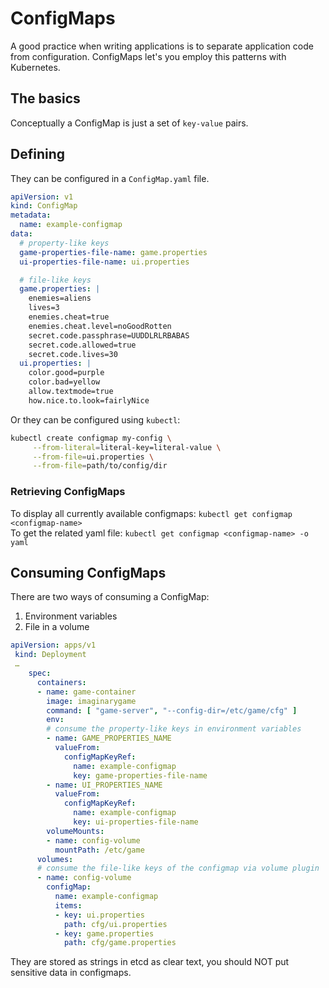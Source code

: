 # ConfigMaps

A good practice when writing applications is to separate application code from configuration. ConfigMaps let's you employ this patterns with Kubernetes.

## The basics

Conceptually a ConfigMap is just a set of `key-value` pairs.

## Defining 

They can be configured in a `ConfigMap.yaml` file.

```yaml
apiVersion: v1
kind: ConfigMap
metadata:
  name: example-configmap
data:
  # property-like keys
  game-properties-file-name: game.properties
  ui-properties-file-name: ui.properties

  # file-like keys
  game.properties: |
    enemies=aliens
    lives=3
    enemies.cheat=true
    enemies.cheat.level=noGoodRotten
    secret.code.passphrase=UUDDLRLRBABAS
    secret.code.allowed=true
    secret.code.lives=30
  ui.properties: |
    color.good=purple
    color.bad=yellow
    allow.textmode=true
    how.nice.to.look=fairlyNice
```

Or they can be configured using `kubectl`:

```bash
kubectl create configmap my-config \
     --from-literal=literal-key=literal-value \
     --from-file=ui.properties \
     --from-file=path/to/config/dir
```

### Retrieving ConfigMaps

To display all currently available configmaps: `kubectl get configmap <configmap-name>`  
To get the related yaml file: `kubectl get configmap <configmap-name> -o yaml`


## Consuming ConfigMaps

There are two ways of consuming a ConfigMap:  
1. Environment variables
2. File in a volume

```yaml
apiVersion: apps/v1
 kind: Deployment
 …
    spec:
      containers:
      - name: game-container
        image: imaginarygame
        command: [ "game-server", "--config-dir=/etc/game/cfg" ]
        env:
        # consume the property-like keys in environment variables
        - name: GAME_PROPERTIES_NAME
          valueFrom:
            configMapKeyRef:
              name: example-configmap
              key: game-properties-file-name
        - name: UI_PROPERTIES_NAME
          valueFrom:
            configMapKeyRef:
              name: example-configmap
              key: ui-properties-file-name
        volumeMounts:
        - name: config-volume
          mountPath: /etc/game
      volumes:
      # consume the file-like keys of the configmap via volume plugin
      - name: config-volume
        configMap:
          name: example-configmap
          items:
          - key: ui.properties
            path: cfg/ui.properties
          - key: game.properties
            path: cfg/game.properties
```

They are stored as strings in etcd as clear text, you should NOT put sensitive data in configmaps.
